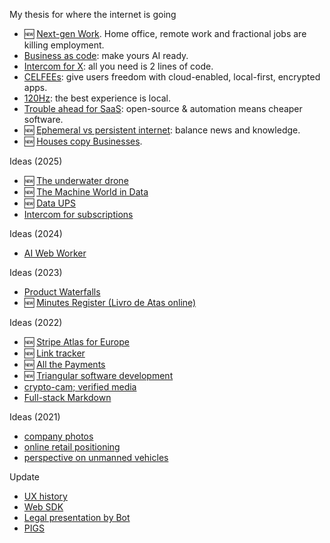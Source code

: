 My thesis for where the internet is going
- 🆕 [Next-gen Work](2025-05-06-employment-in-the-age-of-the-internet). Home office, remote work and fractional jobs are killing employment.
- [Business as code](2023-03-14-AI-is-a-new-way-of-building.md): make yours AI ready.
- [Intercom for X](2023-01-24-Intercom-for-X-thesis.md): all you need is 2 lines of code.
- [CELFEEs](2022-02-14-CELFEEs.md): give users freedom with cloud-enabled, local-first, encrypted apps.
- [120Hz](2021-10-18-the-120Hz-experience.md): the best experience is local.
- [Trouble ahead for SaaS](2017-12-03-trouble-ahead-for-saas.md): open-source & automation means cheaper software.
- 🆕 [Ephemeral vs persistent internet](2015-04-19-ephemeral-vs-persistent-products.md): balance news and knowledge.
- 🆕 [Houses copy Businesses]().
  
Ideas (2025)
- 🆕 [The underwater drone](2025-05-02-underwater-drone/readme.md)
- 🆕 [The Machine World in Data](2025-05-02-OWID-Machine-world.md)
- 🆕 [Data UPS](2025-03-06-www-message-queue.md)
- [Intercom for subscriptions](2025-01-13-intercom-for-subscriptions.md)

Ideas (2024)
- [AI Web Worker](2024-11-21-AI-web-worker.md)

Ideas (2023)
- [Product Waterfalls](/2023-07-13-product-waterfalls.md)
- 🆕 [Minutes Register (Livro de Atas online)](2023-04-18-livro-de-atas-online)

Ideas (2022)
- 🆕 [Stripe Atlas for Europe](2022-06-14-stripe-atlas-for-europe/)
- 🆕 [Link tracker](2022-06-11-link-tracker.md)
- 🆕 [All the Payments](2022-06-01-multi-country-payments-terminal/) 
- 🆕 [Triangular software development](2022-04-11-triangular-development)
- [crypto-cam; verified media](2022-02-10-crypto-cam.md)
- [Full-stack Markdown](2022-03-01-full-stack-markdown.md)

Ideas (2021)
- [company photos](2021-08-21-company-photos.md)
- [online retail positioning](2020-04-29-online-retail-positioning.md)
- [perspective on unmanned vehicles](2017-02-25-perspective-on-unmanned-vehicles.md)

 
Update
- [UX history]()
- [Web SDK]()
- [Legal presentation by Bot]()
- [PIGS]()



